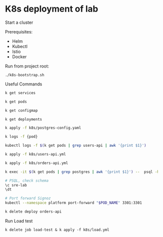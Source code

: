 # K8s deployment of lab

Start a cluster

Prerequisites:
- Helm
- Kubectl
- Istio
- Docker

Run from project root:
```
./k8s-bootstrap.sh
```


Useful Commands
```bash
k get services

k get pods

k get configmap

k get deployments

k apply -f k8s/postgres-config.yaml

k logs -f {pod} 

kubectl logs -f $(k get pods | grep users-api | awk '{print $1}')

k apply -f k8s/users-api.yml

k apply -f k8s/orders-api.yml

k exec -it $(k get pods | grep postgres | awk '{print $1}') --  psql -h localhost -U morpheus --password -p 5432 sre-lab

# PSQL, check schema
\c sre-lab
\dt

# Port forward Signoz
kubectl --namespace platform port-forward "$POD_NAME" 3301:3301

k delete deploy orders-api
```

Run Load test
```
k delete job load-test & k apply -f k8s/load.yml
```